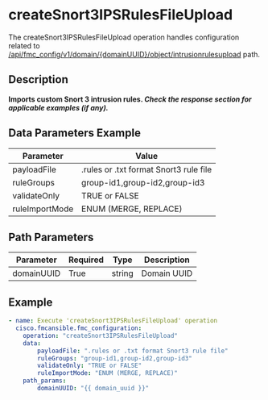 # createSnort3IPSRulesFileUpload

The createSnort3IPSRulesFileUpload operation handles configuration related to [/api/fmc_config/v1/domain/{domainUUID}/object/intrusionrulesupload](/paths//api/fmc_config/v1/domain/{domain_uuid}/object/intrusionrulesupload.md) path.&nbsp;
## Description
**Imports custom Snort 3 intrusion rules. _Check the response section for applicable examples (if any)._**

## Data Parameters Example
| Parameter | Value |
| --------- | -------- |
| payloadFile | .rules or .txt format Snort3 rule file |
| ruleGroups | group-id1,group-id2,group-id3 |
| validateOnly | TRUE or FALSE |
| ruleImportMode | ENUM (MERGE, REPLACE) |

## Path Parameters
| Parameter | Required | Type | Description |
| --------- | -------- | ---- | ----------- |
| domainUUID | True | string | Domain UUID |

## Example
```yaml
- name: Execute 'createSnort3IPSRulesFileUpload' operation
  cisco.fmcansible.fmc_configuration:
    operation: "createSnort3IPSRulesFileUpload"
    data:
        payloadFile: ".rules or .txt format Snort3 rule file"
        ruleGroups: "group-id1,group-id2,group-id3"
        validateOnly: "TRUE or FALSE"
        ruleImportMode: "ENUM (MERGE, REPLACE)"
    path_params:
        domainUUID: "{{ domain_uuid }}"

```

